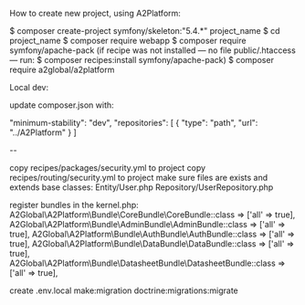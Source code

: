 How to create new project, using A2Platform:

$ composer create-project symfony/skeleton:"5.4.*" project_name
$ cd project_name
$ composer require webapp
$ composer require symfony/apache-pack
(if recipe was not installed — no file public/.htaccess — run: $ composer recipes:install symfony/apache-pack)
$ composer require a2global/a2platform

Local dev:

update composer.json with:

"minimum-stability": "dev",
"repositories": [
    {
        "type": "path",
        "url": "../A2Platform"
    }
]

-- 

copy recipes/packages/security.yml to project
copy recipes/routing/security.yml to project
make sure files are exists and extends base classes:
    Entity/User.php
    Repository/UserRepository.php

register bundles in the kernel.php:
    A2Global\A2Platform\Bundle\CoreBundle\CoreBundle::class => ['all' => true],
    A2Global\A2Platform\Bundle\AdminBundle\AdminBundle::class => ['all' => true],
    A2Global\A2Platform\Bundle\AuthBundle\AuthBundle::class => ['all' => true],
    A2Global\A2Platform\Bundle\DataBundle\DataBundle::class => ['all' => true],
    A2Global\A2Platform\Bundle\DatasheetBundle\DatasheetBundle::class => ['all' => true],

create .env.local
make:migration
doctrine:migrations:migrate
